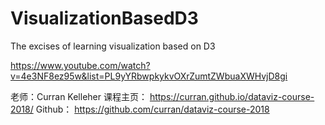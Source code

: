 # VisualizationBasedD3
The excises of learning visualization based on D3


https://www.youtube.com/watch?v=4e3NF8ez95w&list=PL9yYRbwpkykvOXrZumtZWbuaXWHvjD8gi

老师：Curran Kelleher
课程主页：
https://curran.github.io/dataviz-course-2018/
Github：
https://github.com/curran/dataviz-course-2018